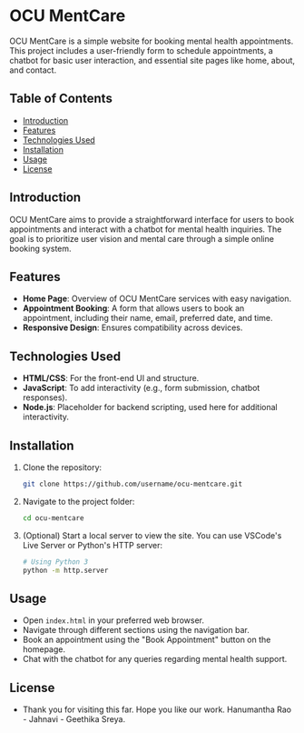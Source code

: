 # OCU MentCare

OCU MentCare is a simple website for booking mental health appointments. This project includes a user-friendly form to schedule appointments, a chatbot for basic user interaction, and essential site pages like home, about, and contact.

## Table of Contents

- [Introduction](#introduction)
- [Features](#features)
- [Technologies Used](#technologies-used)
- [Installation](#installation)
- [Usage](#usage)
- [License](#license)

## Introduction

OCU MentCare aims to provide a straightforward interface for users to book appointments and interact with a chatbot for mental health inquiries. The goal is to prioritize user vision and mental care through a simple online booking system.

## Features

- **Home Page**: Overview of OCU MentCare services with easy navigation.
- **Appointment Booking**: A form that allows users to book an appointment, including their name, email, preferred date, and time.
- **Responsive Design**: Ensures compatibility across devices.

## Technologies Used

- **HTML/CSS**: For the front-end UI and structure.
- **JavaScript**: To add interactivity (e.g., form submission, chatbot responses).
- **Node.js**: Placeholder for backend scripting, used here for additional interactivity.

## Installation

1. Clone the repository:
    ```sh
    git clone https://github.com/username/ocu-mentcare.git
    ```
2. Navigate to the project folder:
    ```sh
    cd ocu-mentcare
    ```
3. (Optional) Start a local server to view the site. You can use VSCode's Live Server or Python's HTTP server:
    ```sh
    # Using Python 3
    python -m http.server
    ```

## Usage

- Open `index.html` in your preferred web browser.
- Navigate through different sections using the navigation bar.
- Book an appointment using the "Book Appointment" button on the homepage.
- Chat with the chatbot for any queries regarding mental health support.

## License

- Thank you for visiting this far. Hope you like our work. Hanumantha Rao - Jahnavi - Geethika Sreya.
